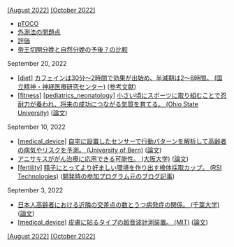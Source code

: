 [\[August 2022\]](2208.md) [\[October 2022\]](2210.md)

* [pTOCO](https://obgyn.onlinelibrary.wiley.com/doi/full/10.1111/aogs.12836)
* [外測法の問題点](http://www.ob-tools.com/problems-with-external-monitoring.html)
* [評価](https://www.ajog.org/article/S0002-9378(18)31414-5/fulltext)
* [帝王切開分娩と自然分娩の予後？の比較](https://www.mdpi.com/1424-8220/20/11/3023/htm)

September 20, 2022
* [\[diet\]](diet.md) [カフェインは30分～2時間で効果が出始め、半減期は2～8時間。 (国立精神・神経医療研究センター)](https://www.ncnp.go.jp/hospital/guide/sleep-column14.html) ([参考文献](https://doi.org/10.1016/j.fct.2017.04.002))
* [\[fitness\]](fitness.md) [\[pediatrics_neonatology\]](pediatrics_neonatology.md) [小さい頃にスポーツに取り組むことで忍耐力が養われ、将来の成功につながる気質を育てる。 (Ohio State University)](https://news.osu.edu/sports-help-kids-develop-important-trait-linked-to-adult-success/) ([論文](https://www.tandfonline.com/doi/full/10.1080/01490400.2022.2090037))

September 10, 2022
* [\[medical_device\]](medical_device.md) [自宅に設置したセンサーで行動パターンを解析して高齢者の病気やリスクを予測。 (University of Bern)](https://www.unibe.ch/news/media_news/media_relations_e/media_releases/2022/media_releases_2022/sensor_based_early_detection_of_age_related_diseases_from_home/index_eng.html) ([論文](https://dx.doi.org/10.1038/s41746-022-00657-y))
* [アニサキスががん治療に応用できる可能性。 (大阪大学)](https://resou.osaka-u.ac.jp/ja/research/2022/20220617_1) ([論文](https://www.sciencedirect.com/science/article/pii/S2590006422001260))
* [\[fertility\]](fertility.md) [精子にとってより好ましい環境を作り出す検体採取カップ。 (RSI Technologies)](https://rsifertility.com/) ([開発時の参加プログラム元のブログ記事](https://www.depts.ttu.edu/research/research-park/hustle/posts/2019/08/rsi-blog-article.php))

September 3, 2022
* [日本人高齢者における近隣の交差点の数とうつ病発症の関係。 (千葉大学)](https://www.carenet.com/news/general/carenet/54959) ([論文](https://www.nature.com/articles/s41598-022-17650-w))
* [\[medical_device\]](medical_device.md) [皮膚に貼るタイプの超音波計測装置。 (MIT)](http://zhao.mit.edu/wp-content/uploads/2022/08/162.pdf) ([論文](https://www.science.org/doi/10.1126/science.abo2542))

[\[August 2022\]](2208.md) [\[October 2022\]](2210.md)
